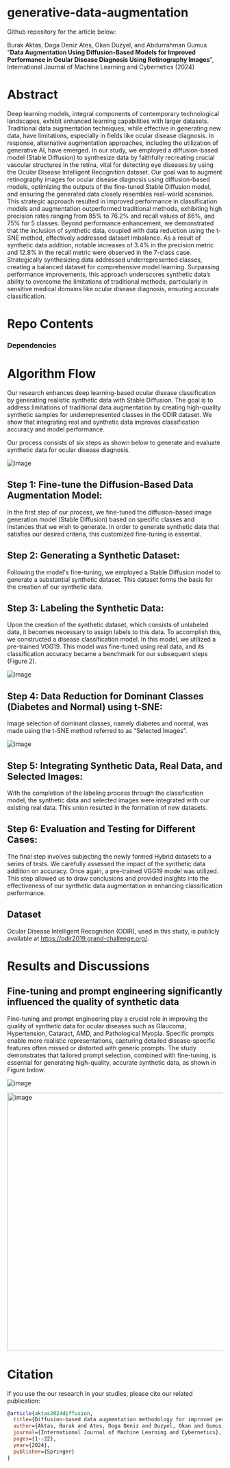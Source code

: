 # generative-data-augmentation

Github repository for the article below: 


Burak Aktas, Doga Deniz Ates, Okan Duzyel, and Abdurrahman Gumus "**Data Augmentation Using Diffusion-Based Models for Improved Performance in Ocular Disease Diagnosis Using Retinography Images**", International Journal of Machine Learning and Cybernetics (2024) 

# Abstract 

Deep learning models, integral components of contemporary technological landscapes, exhibit enhanced learning capabilities with larger datasets. Traditional data augmentation techniques, while effective in generating new data, have limitations, especially in fields like ocular disease diagnosis. In response, alternative augmentation approaches, including the utilization of generative AI, have emerged. In our study, we employed a diffusion-based model (Stable Diffusion) to synthesize data by faithfully recreating crucial vascular structures in the retina, vital for detecting eye diseases by using the Ocular Disease Intelligent Recognition dataset. Our goal was to augment retinography images for ocular disease diagnosis using diffusion-based models, optimizing the outputs of the fine-tuned Stable Diffusion model, and ensuring the generated data closely resembles real-world scenarios. This strategic approach resulted in improved performance in classification models and augmentation outperformed traditional methods, exhibiting high precision rates ranging from 85% to 76.2% and recall values of 86%, and 75% for 5 classes. Beyond performance enhancement, we demonstrated that the inclusion of synthetic data, coupled with data reduction using the t-SNE method, effectively addressed dataset imbalance. As a result of synthetic data addition, notable increases of 3.4% in the precision metric and 12.8% in the recall metric were observed in the 7-class case. Strategically synthesizing data addressed underrepresented classes, creating a balanced dataset for comprehensive model learning. Surpassing performance improvements, this approach underscores synthetic data’s ability to overcome the limitations of traditional methods, particularly in sensitive medical domains like ocular disease diagnosis, ensuring accurate classification. 

# Repo Contents 

### Dependencies 


# Algorithm Flow 

Our research enhances deep learning-based ocular disease classification by generating realistic synthetic data with Stable Diffusion. The goal is to address limitations of traditional data augmentation by creating high-quality synthetic samples for underrepresented classes in the ODIR dataset. We show that integrating real and synthetic data improves classification accuracy and model performance. 

Our process consists of six steps as shown below to generate and evaluate synthetic data for ocular disease diagnosis. 

![image](https://github.com/user-attachments/assets/cfbd6ad7-ee9f-4ee6-bdad-076a60d0234b)

## Step 1: Fine-tune the Diffusion-Based Data Augmentation Model: 
In the first step of our process, we fine-tuned the diffusion-based image generation model (Stable Diffusion) based on specific classes and instances that we wish to generate. In order to generate synthetic data that satisfies our desired criteria, this customized fine-tuning is essential.   

## Step 2: Generating a Synthetic Dataset: 
Following the model's fine-tuning, we employed a Stable Diffusion model to generate a substantial synthetic dataset. This dataset forms the basis for the creation of our synthetic data.  

## Step 3: Labeling the Synthetic Data: 
Upon the creation of the synthetic dataset, which consists of unlabeled data, it becomes necessary to assign labels to this data. To accomplish this, we constructed a disease classification model. In this model, we utilized a pre-trained VGG19. This model was fine-tuned using real data, and its classification accuracy became a benchmark for our subsequent steps (Figure 2).  

![image](https://github.com/user-attachments/assets/53cdd9e9-bdd0-4d23-b47d-3f05259261f1)

## Step 4: Data Reduction for Dominant Classes (Diabetes and Normal) using t-SNE: 
Image selection of dominant classes, namely diabetes and normal, was made using the t-SNE method referred to as “Selected Images”. 

![image](https://github.com/user-attachments/assets/280869e9-489d-4448-a4b1-23f0203ac3bb)

## Step 5: Integrating Synthetic Data, Real Data, and Selected Images: 
With the completion of the labeling process through the classification model, the synthetic data and selected images were integrated with our existing real data. This union resulted in the formation of new datasets. 

## Step 6: Evaluation and Testing for Different Cases: 
The final step involves subjecting the newly formed Hybrid datasets to a series of tests. We carefully assessed the impact of the synthetic data addition on accuracy. Once again, a pre-trained VGG19 model was utilized. This step allowed us to draw conclusions and provided insights into the effectiveness of our synthetic data augmentation in enhancing classification performance.

## Dataset 
Ocular Disease Intelligent Recognition (ODIR), used in this study, is publicly available at https://odir2019.grand-challenge.org/. 

# Results and Discussions 

## Fine‑tuning and prompt engineering significantly influenced the quality of synthetic data
Fine-tuning and prompt engineering play a crucial role in improving the quality of synthetic data for ocular diseases such as Glaucoma, Hypertension, Cataract, AMD, and Pathological Myopia. Specific prompts enable more realistic representations, capturing detailed disease-specific features often missed or distorted with generic prompts. The study demonstrates that tailored prompt selection, combined with fine-tuning, is essential for generating high-quality, accurate synthetic data, as shown in Figure below. 

![image](https://github.com/user-attachments/assets/a2eb7d46-631e-4a63-8f40-4be6f3db596a)

<img src="https://github.com/user-attachments/assets/a2eb7d46-631e-4a63-8f40-4be6f3db596a" alt="image" width="600">



# Citation 

If you use the our research in your studies, please cite our related publication: 

```bibtex
@article{aktas2024diffusion,
  title={Diffusion-based data augmentation methodology for improved performance in ocular disease diagnosis using retinography images},
  author={Aktas, Burak and Ates, Doga Deniz and Duzyel, Okan and Gumus, Abdurrahman},
  journal={International Journal of Machine Learning and Cybernetics},
  pages={1--22},
  year={2024},
  publisher={Springer}
}

